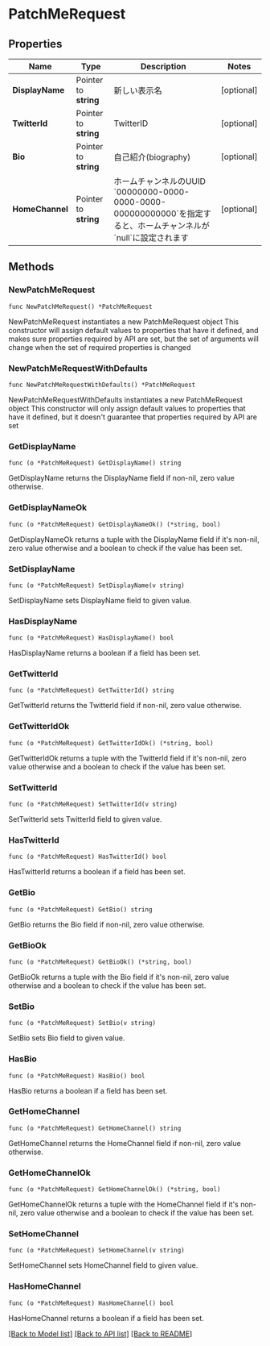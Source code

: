 # PatchMeRequest

## Properties

Name | Type | Description | Notes
------------ | ------------- | ------------- | -------------
**DisplayName** | Pointer to **string** | 新しい表示名 | [optional] 
**TwitterId** | Pointer to **string** | TwitterID | [optional] 
**Bio** | Pointer to **string** | 自己紹介(biography) | [optional] 
**HomeChannel** | Pointer to **string** | ホームチャンネルのUUID &#x60;00000000-0000-0000-0000-000000000000&#x60;を指定すると、ホームチャンネルが&#x60;null&#x60;に設定されます | [optional] 

## Methods

### NewPatchMeRequest

`func NewPatchMeRequest() *PatchMeRequest`

NewPatchMeRequest instantiates a new PatchMeRequest object
This constructor will assign default values to properties that have it defined,
and makes sure properties required by API are set, but the set of arguments
will change when the set of required properties is changed

### NewPatchMeRequestWithDefaults

`func NewPatchMeRequestWithDefaults() *PatchMeRequest`

NewPatchMeRequestWithDefaults instantiates a new PatchMeRequest object
This constructor will only assign default values to properties that have it defined,
but it doesn't guarantee that properties required by API are set

### GetDisplayName

`func (o *PatchMeRequest) GetDisplayName() string`

GetDisplayName returns the DisplayName field if non-nil, zero value otherwise.

### GetDisplayNameOk

`func (o *PatchMeRequest) GetDisplayNameOk() (*string, bool)`

GetDisplayNameOk returns a tuple with the DisplayName field if it's non-nil, zero value otherwise
and a boolean to check if the value has been set.

### SetDisplayName

`func (o *PatchMeRequest) SetDisplayName(v string)`

SetDisplayName sets DisplayName field to given value.

### HasDisplayName

`func (o *PatchMeRequest) HasDisplayName() bool`

HasDisplayName returns a boolean if a field has been set.

### GetTwitterId

`func (o *PatchMeRequest) GetTwitterId() string`

GetTwitterId returns the TwitterId field if non-nil, zero value otherwise.

### GetTwitterIdOk

`func (o *PatchMeRequest) GetTwitterIdOk() (*string, bool)`

GetTwitterIdOk returns a tuple with the TwitterId field if it's non-nil, zero value otherwise
and a boolean to check if the value has been set.

### SetTwitterId

`func (o *PatchMeRequest) SetTwitterId(v string)`

SetTwitterId sets TwitterId field to given value.

### HasTwitterId

`func (o *PatchMeRequest) HasTwitterId() bool`

HasTwitterId returns a boolean if a field has been set.

### GetBio

`func (o *PatchMeRequest) GetBio() string`

GetBio returns the Bio field if non-nil, zero value otherwise.

### GetBioOk

`func (o *PatchMeRequest) GetBioOk() (*string, bool)`

GetBioOk returns a tuple with the Bio field if it's non-nil, zero value otherwise
and a boolean to check if the value has been set.

### SetBio

`func (o *PatchMeRequest) SetBio(v string)`

SetBio sets Bio field to given value.

### HasBio

`func (o *PatchMeRequest) HasBio() bool`

HasBio returns a boolean if a field has been set.

### GetHomeChannel

`func (o *PatchMeRequest) GetHomeChannel() string`

GetHomeChannel returns the HomeChannel field if non-nil, zero value otherwise.

### GetHomeChannelOk

`func (o *PatchMeRequest) GetHomeChannelOk() (*string, bool)`

GetHomeChannelOk returns a tuple with the HomeChannel field if it's non-nil, zero value otherwise
and a boolean to check if the value has been set.

### SetHomeChannel

`func (o *PatchMeRequest) SetHomeChannel(v string)`

SetHomeChannel sets HomeChannel field to given value.

### HasHomeChannel

`func (o *PatchMeRequest) HasHomeChannel() bool`

HasHomeChannel returns a boolean if a field has been set.


[[Back to Model list]](../README.md#documentation-for-models) [[Back to API list]](../README.md#documentation-for-api-endpoints) [[Back to README]](../README.md)


